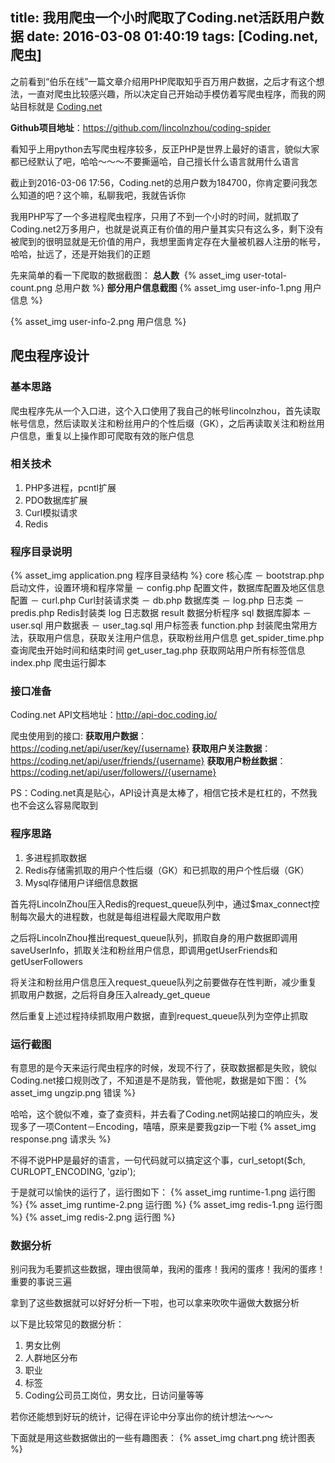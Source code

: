 title: 我用爬虫一个小时爬取了Coding.net活跃用户数据
date: 2016-03-08 01:40:19
tags: [Coding.net,爬虫]
---
之前看到“伯乐在线”一篇文章介绍用PHP爬取知乎百万用户数据，之后才有这个想法，一直对爬虫比较感兴趣，所以决定自己开始动手模仿着写爬虫程序，而我的网站目标就是 [Coding.net](https://coding.net/) 

**Github项目地址**：https://github.com/lincolnzhou/coding-spider

看知乎上用python去写爬虫程序较多，反正PHP是世界上最好的语言，貌似大家都已经默认了吧，哈哈～～～不要撕逼哈，自己擅长什么语言就用什么语言

截止到2016-03-06 17:56，Coding.net的总用户数为184700，你肯定要问我怎么知道的吧？这个嘛，私聊我吧，我就告诉你

我用PHP写了一个多进程爬虫程序，只用了不到一个小时的时间，就抓取了Coding.net2万多用户，也就是说真正有价值的用户量其实只有这么多，剩下没有被爬到的很明显就是无价值的用户，我想里面肯定存在大量被机器人注册的帐号，哈哈，扯远了，还是开始我们的正题

<!--more--> 

先来简单的看一下爬取的数据截图：
**总人数** 
{% asset_img user-total-count.png 总用户数 %}
**部分用户信息截图**
{% asset_img user-info-1.png 用户信息 %}

{% asset_img user-info-2.png 用户信息 %}

## 爬虫程序设计
### 基本思路
爬虫程序先从一个入口进，这个入口使用了我自己的帐号lincolnzhou，首先读取帐号信息，然后读取关注和粉丝用户的个性后缀（GK），之后再读取关注和粉丝用户信息，重复以上操作即可爬取有效的账户信息

### 相关技术
1. PHP多进程，pcntl扩展
2. PDO数据库扩展
3. Curl模拟请求
4. Redis

### 程序目录说明
{% asset_img application.png 程序目录结构 %}
core 核心库
 － bootstrap.php 启动文件，设置环境和程序常量
 － config.php 配置文件，数据库配置及地区信息配置
 － curl.php Curl封装请求类
 － db.php 数据库类
 － log.php 日志类
 － predis.php Redis封装类
log 日志数据
result 数据分析程序
sql 数据库脚本
 － user.sql 用户数据表
 － user_tag.sql 用户标签表
function.php 封装爬虫常用方法，获取用户信息，获取关注用户信息，获取粉丝用户信息
get_spider_time.php 查询爬虫开始时间和结束时间
get_user_tag.php 获取网站用户所有标签信息
index.php 爬虫运行脚本

### 接口准备
Coding.net API文档地址：http://api-doc.coding.io/

爬虫使用到的接口:
**获取用户数据**：https://coding.net/api/user/key/{username}
**获取用户关注数据**：https://coding.net/api/user/friends/{username}
**获取用户粉丝数据**：https://coding.net/api/user/followers//{username}

PS：Coding.net真是贴心，API设计真是太棒了，相信它技术是杠杠的，不然我也不会这么容易爬取到

### 程序思路
1. 多进程抓取数据
2. Redis存储需抓取的用户个性后缀（GK）和已抓取的用户个性后缀（GK）
3. Mysql存储用户详细信息数据

首先将LincolnZhou压入Redis的request_queue队列中，通过$max_connect控制每次最大的进程数，也就是每组进程最大爬取用户数

之后将LincolnZhou推出request_queue队列，抓取自身的用户数据即调用saveUserInfo，抓取关注和粉丝用户信息，即调用getUserFriends和getUserFollowers

将关注和粉丝用户信息压入request_queue队列之前要做存在性判断，减少重复抓取用户数据，之后将自身压入already_get_queue

然后重复上述过程持续抓取用户数据，直到request_queue队列为空停止抓取

### 运行截图
有意思的是今天来运行爬虫程序的时候，发现不行了，获取数据都是失败，貌似Coding.net接口规则改了，不知道是不是防我，管他呢，数据是如下图：
{% asset_img ungzip.png 错误 %}

哈哈，这个貌似不难，查了查资料，并去看了Coding.net网站接口的响应头，发现多了一项Content－Encoding，嘻嘻，原来是要我gzip一下啦
{% asset_img response.png 请求头 %}

不得不说PHP是最好的语言，一句代码就可以搞定这个事，curl_setopt($ch, CURLOPT_ENCODING, 'gzip');

于是就可以愉快的运行了，运行图如下：
{% asset_img runtime-1.png 运行图 %}
{% asset_img runtime-2.png 运行图 %}
{% asset_img redis-1.png 运行图 %}
{% asset_img redis-2.png 运行图 %}

### 数据分析
别问我为毛要抓这些数据，理由很简单，我闲的蛋疼！我闲的蛋疼！我闲的蛋疼！重要的事说三遍

拿到了这些数据就可以好好分析一下啦，也可以拿来吹吹牛逼做大数据分析

以下是比较常见的数据分析：
1. 男女比例
2. 人群地区分布
3. 职业
4. 标签
5. Coding公司员工岗位，男女比，日访问量等等

若你还能想到好玩的统计，记得在评论中分享出你的统计想法～～～

下面就是用这些数据做出的一些有趣图表：
{% asset_img chart.png 统计图表 %}